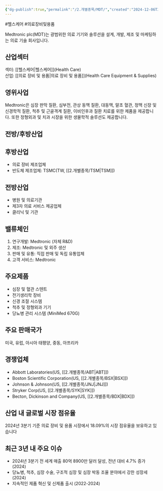 ```yaml
---
{"dg-publish":true,"permalink":"/2.개별종목/MDT/","created":"2024-12-06T22:09:58.879+09:00","updated":"2025-07-29T21:37:04.902+09:00"}
---
```


#헬스케어 #의료장비및용품 

Medtronic plc(MDT)는 광범위한 의료 기기와 솔루션을 설계, 개발, 제조 및 마케팅하는 의료 기술 회사입니다.

## 산업섹터

섹터: [[헬스케어\|헬스케어]](Health Care)  
산업: [[의료 장비 및 용품\|의료 장비 및 용품]](Health Care Equipment & Supplies)

## 영위사업

Medtronic은 심장 판막 질환, 심부전, 관상 동맥 질환, 대동맥, 말초 혈관, 정맥 신장 및 신경학적 질환, 척추 및 근골격계 질환, 이비인후과 질환 치료를 위한 제품을 제공합니다. 또한 정형외과 및 치과 시장을 위한 생물학적 솔루션도 제공합니다.

## 전방/후방산업

## 후방산업

- 의료 장비 제조업체
- 반도체 제조업체: TSMC(TW, [[2.개별종목/TSM\|TSM]])

## 전방산업

- 병원 및 의료기관
- 제3자 의료 서비스 제공업체
- 클리닉 및 기관

## 밸류체인

1. 연구개발: Medtronic (자체 R&D)
2. 제조: Medtronic 및 외주 생산
3. 판매 및 유통: 직접 판매 및 독립 유통업체
4. 고객 서비스: Medtronic

## 주요제품

- 심장 및 혈관 스텐트
- 전기생리학 장비
- 신경 조절 시스템
- 척추 및 정형외과 기기
- 당뇨병 관리 시스템 (MiniMed 670G)

## 주요 판매국가

미국, 유럽, 아시아 태평양, 중동, 아프리카

## 경쟁업체

- Abbott Laboratories(US, [[2.개별종목/ABT\|ABT]])
- Boston Scientific Corporation(US, [[2.개별종목/BSX\|BSX]])
- Johnson & Johnson(US, [[2.개별종목/JNJ\|JNJ]])
- Stryker Corp(US, [[2.개별종목/SYK\|SYK]])
- Becton, Dickinson and Company(US, [[2.개별종목/BDX\|BDX]])

## 산업 내 글로벌 시장 점유율

2024년 3분기 기준 의료 장비 및 용품 시장에서 18.09%의 시장 점유율을 보유하고 있습니다

## 최근 3년 내 주요 이슈

- 2024년 3분기 전 세계 매출 80억 8900만 달러 달성, 전년 대비 4.7% 증가 (2024)
- 당뇨병, 척추, 심장 수술, 구조적 심장 및 심장 박동 조율 분야에서 강한 성장세 (2024)
- 지속적인 제품 혁신 및 신제품 출시 (2022-2024)